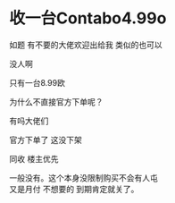 # 收一台Contabo4.99o


如题 有不要的大佬欢迎出给我 类似的也可以

没人啊

只有一台8.99欧<img src="static/image/smiley/default/lol.gif" smilieid="12" border="0" alt="" />

为什么不直接官方下单呢？

有吗大佬们

官方下单了 这没下架

同收 楼主优先<img id="aimg_KcJ2J" onclick="zoom(this, this.src, 0, 0, 0)" class="zoom" src="https://cdn.jsdelivr.net/gh/hishis/forum-master/public/images/patch.gif" onmouseover="img_onmouseoverfunc(this)" onload="thumbImg(this)" border="0" alt="" />

一般没有。这个本身没限制购买不会有人屯<br />
又是月付 不想要的 到期肯定就关了。
